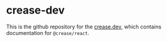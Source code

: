 # crease-dev

This is the github repository for the [crease.dev](https://crease.dev), which contains documentation for `@crease/react`.